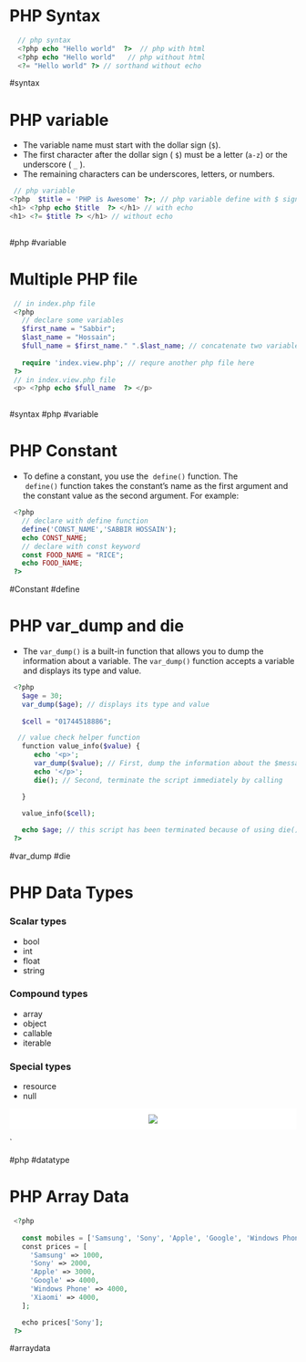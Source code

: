 
# PHP Syntax 


```PHP 
  // php syntax 
  <?php echo "Hello world"  ?>  // php with html
  <?php echo "Hello world"   // php without html
  <?= "Hello world" ?> // sorthand without echo
```
 
 #syntax
# PHP variable 

- The variable name must start with the dollar sign (`$`).
- The first character after the dollar sign ( `$`) must be a letter (`a-z`) or the underscore ( `_` ).
- The remaining characters can be underscores, letters, or numbers.

```PHP
 // php variable 
<?php  $title = 'PHP is Awesome' ?>; // php variable define with $ sign 
<h1> <?php echo $title  ?> </h1> // with echo
<h1> <?= $title ?> </h1> // without echo
 
```

#php #variable
# Multiple PHP file

```PHP
 // in index.php file
 <?php 
   // declare some variables
   $first_name = "Sabbir";
   $last_name = "Hossain";
   $full_name = $first_name." ".$last_name; // concatenate two variables 
  
   require 'index.view.php'; // requre another php file here
 ?>
 // in index.view.php file
 <p> <?php echo $full_name  ?> </p>
 
```

 #syntax #php #variable

# PHP Constant

- To define a constant, you use the  `define()` function. The  `define()` function takes the constant’s name as the first argument and the constant value as the second argument. For example:

```PHP
 <?php 
   // declare with define function 
   define('CONST_NAME','SABBIR HOSSAIN'); 
   echo CONST_NAME; 
   // declare with const keyword
   const FOOD_NAME = "RICE";
   echo FOOD_NAME;
 ?>
```


 #Constant  #define 

# PHP var_dump and die

- The `var_dump()` is a built-in function that allows you to dump the information about a variable. The `var_dump()` function accepts a variable and displays its type and value.



```PHP 
 <?php 
   $age = 30;
   var_dump($age); // displays its type and value 
   
   $cell = "01744518886";

  // value check helper function
   function value_info($value) {
      echo '<p>';
      var_dump($value); // First, dump the information about the $message variable using the var_dump() function.
      echo '</p>';
      die(); // Second, terminate the script immediately by calling    the die() function.

   }

   value_info($cell);
   
   echo $age; // this script has been terminated because of using die() function
 ?>
```

#var_dump #die


# PHP Data Types

### Scalar types
- bool
- int
- float
- string

### Compound types
- array
- object
- callable
- iterable

### Special types
- resource
- null

<p align="center" style="background-color:white; padding:10px;"> <img src="https://www.phptutorial.net/wp-content/uploads/2021/03/PHP-types.svg" /> </p>`

#php #datatype


# PHP Array Data

```PHP 
 <?php 
 
   const mobiles = ['Samsung', 'Sony', 'Apple', 'Google', 'Windows Phone', 'Xiaomi'];
   const prices = [
     'Samsung' => 1000,
     'Sony' => 2000,
     'Apple' => 3000,
     'Google' => 4000,
     'Windows Phone' => 4000,
     'Xiaomi' => 4000,
   ];

   echo prices['Sony'];
 ?>
```


#arraydata